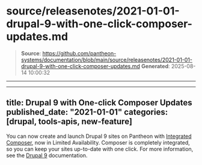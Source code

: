 # source/releasenotes/2021-01-01-drupal-9-with-one-click-composer-updates.md

> **Source**: https://github.com/pantheon-systems/documentation/blob/main/source/releasenotes/2021-01-01-drupal-9-with-one-click-composer-updates.md
> **Generated**: 2025-08-14 10:00:32

---

---
title: Drupal 9 with One-click Composer Updates
published_date: "2021-01-01"
categories: [drupal, tools-apis, new-feature]
---
You can now create and launch Drupal 9 sites on Pantheon with [Integrated Composer](/guides/integrated-composer), now in Limited Availability. Composer is completely integrated, so you can keep your sites up-to-date with one click. For more information, see the [Drupal 9](/drupal) documentation.
